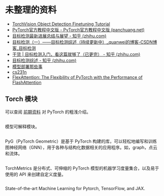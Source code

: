 # 未整理的资料

- [TorchVision Object Detection Finetuning Tutorial](https://pytorch.org/tutorials/intermediate/torchvision_tutorial.html)
- [PyTorch官方教程中文版 - PyTorch官方教程中文版 (panchuang.net)](http://pytorch.panchuang.net/)
- [目标检测最新进展总结与展望 - 知乎 (zhihu.com)](https://zhuanlan.zhihu.com/p/46595846)
- [目标检测（一）——目标检测综述（持续更新中）_quanwei的博客-CSDN博客_目标检测](https://blog.csdn.net/qq_35451572/article/details/80249259)
- [干货 | 目标检测入门，看这篇就够了（已更完） - 知乎 (zhihu.com)](https://zhuanlan.zhihu.com/p/34142321)
- [目标检测综述 - 知乎 (zhihu.com)](https://zhuanlan.zhihu.com/p/150018138)
- [模型部署那些事](https://www.zhihu.com/column/c_1497987564452114432)
- [cs231n](http://cs231n.stanford.edu/)
- [FlexAttention: The Flexibility of PyTorch with the Performance of FlashAttention](https://pytorch.org/blog/flexattention/)

## Torch 模块

可以查阅 [前期资料](https://xinetzone.github.io/torch-use/index.html) 对 PyTorch 的粗浅介绍。


```{rubric} [Captum](https://pytorch.org/ecosystem/Captum/)
```

模型可解释模块。

```{rubric} [PyTorch Geometric](https://pytorch-geometric.readthedocs.io/en/latest/)
```

PyG（PyTorch Geometric）是基于 PyTorch 构建的库，可以轻松地编写和训练图神经网络（GNN），用于各种与结构化数据相关的应用程序。如，graph，点云和流体。

```{rubric} [TorchMetrics](https://torchmetrics.readthedocs.io/en/latest/)
```

TorchMetrics 是分布式、可伸缩的 PyTorch 模型的机器学习度量集合，以及易于使用的 API 来创建自定义度量。

```{rubric} [transformers](https://github.com/huggingface/transformers)
```

State-of-the-art Machine Learning for Pytorch, TensorFlow, and JAX.